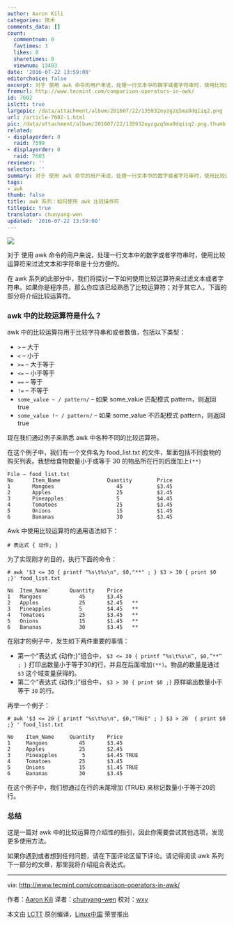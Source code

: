 ```yaml
---
author: Aaron Kili
categories: 技术
comments_data: []
count:
  commentnum: 0
  favtimes: 3
  likes: 0
  sharetimes: 0
  viewnum: 13403
date: '2016-07-22 13:59:00'
editorchoice: false
excerpt: 对于 使用 awk 命令的用户来说，处理一行文本中的数字或者字符串时，使用比较运算符来过滤文本和字符串是十分方便的。
fromurl: http://www.tecmint.com/comparison-operators-in-awk/
id: 7602
islctt: true
largepic: /data/attachment/album/201607/22/135932oyzgzq5ma9dqiiq2.png
url: /article-7602-1.html
pic: /data/attachment/album/201607/22/135932oyzgzq5ma9dqiiq2.png.thumb.jpg
related:
- displayorder: 0
  raid: 7599
- displayorder: 0
  raid: 7603
reviewer: ''
selector: ''
summary: 对于 使用 awk 命令的用户来说，处理一行文本中的数字或者字符串时，使用比较运算符来过滤文本和字符串是十分方便的。
tags:
- awk
thumb: false
title: awk 系列：如何使用 awk 比较操作符
titlepic: true
translator: chunyang-wen
updated: '2016-07-22 13:59:00'
---
```


![](/data/attachment/album/201607/22/135932oyzgzq5ma9dqiiq2.png)


对于 使用 awk 命令的用户来说，处理一行文本中的数字或者字符串时，使用比较运算符来过滤文本和字符串是十分方便的。


在 awk 系列的此部分中，我们将探讨一下如何使用比较运算符来过滤文本或者字符串。如果你是程序员，那么你应该已经熟悉了比较运算符；对于其它人，下面的部分将介绍比较运算符。


### awk 中的比较运算符是什么？


awk 中的比较运算符用于比较字符串和或者数值，包括以下类型：


* `>` – 大于
* `<` – 小于
* `>=` – 大于等于
* `<=` – 小于等于
* `==` – 等于
* `!=` – 不等于
* `some_value ~ / pattern/` – 如果 some\_value 匹配模式 pattern，则返回 true
* `some_value !~ / pattern/` – 如果 some\_value 不匹配模式 pattern，则返回 true


现在我们通过例子来熟悉 awk 中各种不同的比较运算符。


在这个例子中，我们有一个文件名为 food\_list.txt 的文件，里面包括不同食物的购买列表。我想给食物数量小于或等于 30 的物品所在行的后面加上`(**)`



```
File – food_list.txt
No      Item_Name               Quantity        Price
1       Mangoes                    45           $3.45
2       Apples                     25           $2.45
3       Pineapples                 5            $4.45
4       Tomatoes                   25           $3.45
5       Onions                     15           $1.45
6       Bananas                    30           $3.45

```

Awk 中使用比较运算符的通用语法如下：



```
# 表达式 { 动作; }

```

为了实现刚才的目的，执行下面的命令：



```
# awk '$3 <= 30 { printf "%s\t%s\n", $0,"**" ; } $3 > 30 { print $0 ;}' food_list.txt

No  Item_Name`      Quantity    Price
1   Mangoes            45       $3.45
2   Apples             25       $2.45   **
3   Pineapples         5        $4.45   **
4   Tomatoes           25       $3.45   **
5   Onions             15       $1.45   **
6   Bananas            30       $3.45   **

```

在刚才的例子中，发生如下两件重要的事情：


* 第一个“表达式 {动作;}”组合中， `$3 <= 30 { printf “%s\t%s\n”, $0,”**” ; }` 打印出数量小于等于30的行，并且在后面增加`(**)`。物品的数量是通过 `$3` 这个域变量获得的。
* 第二个“表达式 {动作;}”组合中， `$3 > 30 { print $0 ;}` 原样输出数量小于等于 `30` 的行。


再举一个例子：



```
# awk '$3 <= 20 { printf "%s\t%s\n", $0,"TRUE" ; } $3 > 20  { print $0 ;} ' food_list.txt 

No    Item_Name     Quantity    Price
1     Mangoes          45       $3.45
2     Apples           25       $2.45
3     Pineapples        5       $4.45 TRUE
4     Tomatoes         25       $3.45
5     Onions           15       $1.45 TRUE
6     Bananas          30       $3.45

```

在这个例子中，我们想通过在行的末尾增加 (TRUE) 来标记数量小于等于20的行。


### 总结


这是一篇对 awk 中的比较运算符介绍性的指引，因此你需要尝试其他选项，发现更多使用方法。


如果你遇到或者想到任何问题，请在下面评论区留下评论。请记得阅读 awk 系列下一部分的文章，那里我将介绍组合表达式。




---


via: <http://www.tecmint.com/comparison-operators-in-awk/>


作者：[Aaron Kili](http://www.tecmint.com/author/aaronkili/) 译者：[chunyang-wen](https://github.com/chunyang-wen) 校对：[wxy](https://github.com/wxy)


本文由 [LCTT](https://github.com/LCTT/TranslateProject) 原创编译，[Linux中国](https://linux.cn/) 荣誉推出